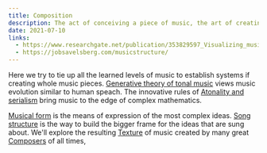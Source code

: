```yaml
---
title: Composition
description: The act of conceiving a piece of music, the art of creating music, or the finished product
date: 2021-07-10
links:
  - https://www.researchgate.net/publication/353829597_Visualizing_music_structure_using_Spotify_data
  - https://jobsavelsberg.com/musicstructure/
---
```


Here we try to tie up all the learned levels of music to establish systems if creating whole music pieces. [Generative theory of tonal music](./generative/index.md) views music evolution similar to human speach. The innovative rules of [Atonality and serialism](./serialism/index.md) bring music to the edge of complex mathematics.

[Musical form](./form/index.md) is the means of expression of the most complex ideas. [Song structure](./song/index.md) is the way to build the bigger frame for the ideas that are sung about. We'll explore the resulting [Texture](./texture/index.md) of music created by many great [Composers](./composers/index.md) of all times,

<YoutubeEmbed video="GS24I5tZQNU" />
